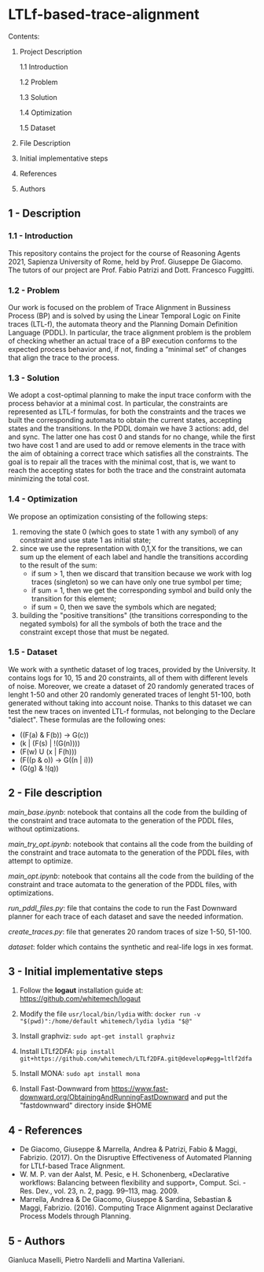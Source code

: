 # LTLf-based-trace-alignment

Contents:
1. Project Description

    1.1 Introduction
    
    1.2 Problem
    
    1.3 Solution
    
    1.4 Optimization
    
    1.5 Dataset

2. File Description
3. Initial implementative steps
4. References
5. Authors

## 1 - Description
### 1.1 - Introduction
This repository contains the project for the course of Reasoning Agents 2021, Sapienza University of Rome, held by Prof. Giuseppe De Giacomo. The tutors of our project are Prof. Fabio Patrizi and Dott. Francesco Fuggitti.

### 1.2 - Problem
Our work is focused on the problem of Trace Alignment in Bussiness Process (BP) and is solved by using the Linear Temporal Logic on Finite traces (LTL-f), the automata theory and the Planning Domain Definition Language (PDDL). In particular, the trace alignment problem is the problem of checking whether an actual trace of a BP execution conforms to the expected process behavior and, if not, finding a “minimal set” of changes that align the trace to the process.

### 1.3 - Solution
We adopt a cost-optimal planning to make the input trace conform with the process behavior at a minimal cost. In particular, the constraints are represented as LTL-f formulas, for both the constraints and the traces we built the corresponding automata to obtain the current states, accepting states and the transitions. In the PDDL domain we have 3 actions: add, del and sync. The latter one has cost 0 and stands for no change, while the first two have cost 1 and are used to add or remove elements in the trace with the aim of obtaining a correct trace which satisfies all the constraints. The goal is to repair all the traces with the minimal cost, that is, we want to reach the accepting states for both the trace and the constraint automata minimizing the total cost.

### 1.4 - Optimization
We propose an optimization consisting of the following steps:
1) removing the state 0 (which goes to state 1 with any symbol) of any constraint and use state 1 as initial state;
2) since we use the representation with 0,1,X for the transitions, we can sum up the element of each label and handle the transitions according to the result of the sum:
    - if sum > 1, then we discard that transition because we work with log traces (singleton) so we can have only one true symbol per time;
    - if sum = 1, then we get the corresponding symbol and build only the transition for this element;
    - if sum = 0, then we save the symbols which are negated;
3) building the "positive transitions" (the transitions corresponding to the negated symbols) for all the symbols of both the trace and the constraint except those that must be negated.

### 1.5 - Dataset
We work with a synthetic dataset of log traces, provided by the University. It contains logs for 10, 15 and 20 constraints, all of them with different levels of noise.
Moreover, we create a dataset of 20 randomly generated traces of lenght 1-50 and other 20 randomly generated traces of lenght 51-100, both generated without taking into account noise. Thanks to this dataset we can test the new traces on invented LTL-f formulas, not belonging to the Declare "dialect". These formulas are the following ones:
- ((F(a) & F(b)) -> G(c))
- (k | (F(s) | !(G(n))))
- (F(w) U (x | F(h)))
- (F((p & o)) -> G((n | i)))
- (G(g) & !(q))

## 2 - File description
*main_base.ipynb*: notebook that contains all the code from the building of the constraint and trace automata to the generation of the PDDL files, without optimizations.

*main_try_opt.ipynb*: notebook that contains all the code from the building of the constraint and trace automata to the generation of the PDDL files, with attempt to optimize.

*main_opt.ipynb*: notebook that contains all the code from the building of the constraint and trace automata to the generation of the PDDL files, with optimizations.

*run_pddl_files.py*: file that contains the code to run the Fast Downward planner for each trace of each dataset and save the needed information.

*create_traces.py*: file that generates 20 random traces of size 1-50, 51-100.

*dataset*: folder which contains the synthetic and real-life logs in xes format.

## 3 - Initial implementative steps

1. Follow the **logaut** installation guide at: https://github.com/whitemech/logaut

2. Modify the file `usr/local/bin/lydia` with: `docker run -v "$(pwd)":/home/default whitemech/lydia lydia "$@"`

3. Install graphviz: `sudo apt-get install graphviz`

4. Install LTLf2DFA: `pip install git+https://github.com/whitemech/LTLf2DFA.git@develop#egg=ltlf2dfa`

5. Install MONA: `sudo apt install mona`

6. Install Fast-Downward from https://www.fast-downward.org/ObtainingAndRunningFastDownward and put the "fastdownward" directory inside $HOME

## 4 - References
- De Giacomo, Giuseppe & Marrella, Andrea & Patrizi, Fabio & Maggi, Fabrizio. (2017). On the Disruptive Effectiveness of Automated Planning for LTLf-based Trace Alignment. 
- W. M. P. van der Aalst, M. Pesic, e H. Schonenberg, «Declarative workflows: Balancing between flexibility and support», Comput. Sci. - Res. Dev., vol. 23, n. 2, pagg. 99–113, mag. 2009.
- Marrella, Andrea & De Giacomo, Giuseppe & Sardina, Sebastian & Maggi, Fabrizio. (2016). Computing Trace Alignment against Declarative Process Models through Planning.

## 5 - Authors
Gianluca Maselli, Pietro Nardelli and Martina Valleriani.
